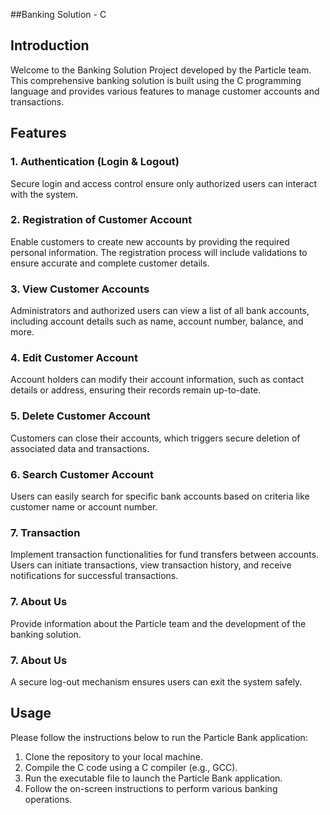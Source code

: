 
##Banking Solution - C

## Introduction

Welcome to the Banking Solution Project developed by the Particle team. This comprehensive banking solution is built using the C programming language and provides various features to manage customer accounts and transactions.

## Features

### 1. Authentication (Login & Logout)

Secure login and access control ensure only authorized users can interact with the system.

### 2. Registration of Customer Account

Enable customers to create new accounts by providing the required personal information. The registration process will include validations to ensure accurate and complete customer details.

### 3. View Customer Accounts

Administrators and authorized users can view a list of all bank accounts, including account details such as name, account number, balance, and more.

### 4. Edit Customer Account

Account holders can modify their account information, such as contact details or address, ensuring their records remain up-to-date.

### 5. Delete Customer Account

Customers can close their accounts, which triggers secure deletion of associated data and transactions.

### 6. Search Customer Account

Users can easily search for specific bank accounts based on criteria like customer name or account number.

### 7. Transaction

Implement transaction functionalities for fund transfers between accounts. Users can initiate transactions, view transaction history, and receive notifications for successful transactions.

### 7. About Us

Provide information about the Particle team and the development of the banking solution.

### 7. About Us

A secure log-out mechanism ensures users can exit the system safely.

## Usage

Please follow the instructions below to run the Particle Bank application:

1. Clone the repository to your local machine.
2. Compile the C code using a C compiler (e.g., GCC).
3. Run the executable file to launch the Particle Bank application.
4. Follow the on-screen instructions to perform various banking operations.
